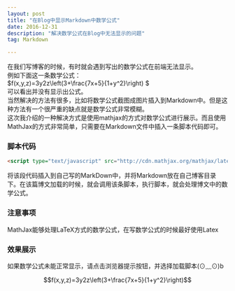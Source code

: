 ```yaml
---
layout: post
title: "在Blog中显示Markdown中数学公式"
date: 2016-12-31 
description: "解决数学公式在Blog中无法显示的问题"
tag: Markdown  

---
```

<script type="text/javascript" src="http://cdn.mathjax.org/mathjax/latest/MathJax.js?config=default"></script>


在我们写博客的时候，有时就会遇到写出的数学公式在前端无法显示。    
例如下面这一条数学公式：   
$f(x,y,z)=3y2z\left(3+\frac{7x+5}{1+y^2}\right) $  
可以看出并没有显示出公式。  
当然解决的方法有很多，比如将数学公式截图成图片插入到Markdown中。但是这种方法有一个很严重的缺点就是数学公式非常模糊。   
这次我介绍的一种解决方式是使用mathjax的方式对数学公式进行展示。而且使用MathJax的方式非常简单，只需要在Markdown文件中插入一条脚本代码即可。  
### 脚本代码  

```html
<script type="text/javascript" src="http://cdn.mathjax.org/mathjax/latest/MathJax.js?config=default"></script>
```


将该段代码插入到自己写的MarkDown中，并将Markdown放在自己博客目录下。在该篇博文加载的时候，就会调用该条脚本，执行脚本，就会处理博文中的数学公式。   
### 注意事项   

MathJax能够处理LaTeX方式的数学公式，在写数学公式的时候最好使用Latex   

### 效果展示   

如果数学公式未能正常显示，请点击浏览器提示按钮，并选择加载脚本(⊙﹏⊙)b  

<center> $$f(x,y,z)=3y2z\left(3+\frac{7x+5}{1+y^2}\right)$$  </center>


